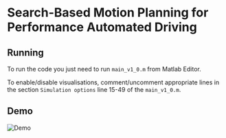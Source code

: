 # Search-Based Motion Planning for Performance Automated Driving

## Running
To run the code you just need to run `main_v1_0.m` from Matlab Editor.

To enable/disable visualisations, comment/uncomment appropriate lines in the section `Simulation options` line 15-49 of the `main_v1_0.m`.

## Demo
![Demo](https://github.com/zlatanajanovic/SBMP_PerfDriving/blob/master/drift_w_plan_IAVSD.gif "Demo")
